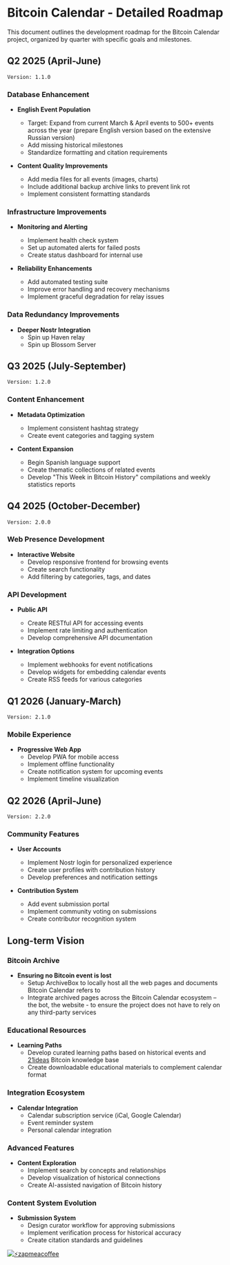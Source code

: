 # Bitcoin Calendar - Detailed Roadmap

This document outlines the development roadmap for the Bitcoin Calendar project, organized by quarter with specific goals and milestones.

## Q2 2025 (April-June)

`Version: 1.1.0`

### Database Enhancement
- **English Event Population**
  - Target: Expand from current March & April events to 500+ events across the year (prepare English version based on the extensive Russian version)
  - Add missing historical milestones
  - Standardize formatting and citation requirements

- **Content Quality Improvements**
  - Add media files for all events (images, charts)
  - Include additional backup archive links to prevent link rot
  - Implement consistent formatting standards

### Infrastructure Improvements
- **Monitoring and Alerting**
  - Implement health check system
  - Set up automated alerts for failed posts
  - Create status dashboard for internal use

- **Reliability Enhancements**
  - Add automated testing suite
  - Improve error handling and recovery mechanisms
  - Implement graceful degradation for relay issues

### Data Redundancy Improvements
- **Deeper Nostr Integration**
  - Spin up Haven relay
  - Spin up Blossom Server

## Q3 2025 (July-September)

`Version: 1.2.0`

### Content Enhancement
- **Metadata Optimization**
  - Implement consistent hashtag strategy
  - Create event categories and tagging system

- **Content Expansion**
  - Begin Spanish language support
  - Create thematic collections of related events
  - Develop "This Week in Bitcoin History" compilations and weekly statistics reports

## Q4 2025 (October-December)
`Version: 2.0.0`

### Web Presence Development
- **Interactive Website**
  - Develop responsive frontend for browsing events
  - Create search functionality
  - Add filtering by categories, tags, and dates

### API Development
- **Public API**
  - Create RESTful API for accessing events
  - Implement rate limiting and authentication
  - Develop comprehensive API documentation

- **Integration Options**
  - Implement webhooks for event notifications
  - Develop widgets for embedding calendar events
  - Create RSS feeds for various categories

## Q1 2026 (January-March)

`Version: 2.1.0`

### Mobile Experience
- **Progressive Web App**
  - Develop PWA for mobile access
  - Implement offline functionality
  - Create notification system for upcoming events
  - Implement timeline visualization

## Q2 2026 (April-June)

`Version: 2.2.0`

### Community Features
- **User Accounts**
  - Implement Nostr login for personalized experience
  - Create user profiles with contribution history
  - Develop preferences and notification settings

- **Contribution System**
  - Add event submission portal
  - Implement community voting on submissions
  - Create contributor recognition system

## Long-term Vision

### Bitcoin Archive
- **Ensuring no Bitcoin event is lost**
  - Setup ArchiveBox to locally host all the web pages and documents Bitcoin Calendar refers to
  - Integrate archived pages across the Bitcoin Calendar ecosystem – the bot, the website - to ensure the project does not have to rely on any third-party services 

### Educational Resources
- **Learning Paths**
  - Develop curated learning paths based on historical events and [21ideas](https://21ideas.org/en/) Bitcoin knowledge base
  - Create downloadable educational materials to complement calendar format

### Integration Ecosystem
- **Calendar Integration**
  - Calendar subscription service (iCal, Google Calendar)
  - Event reminder system
  - Personal calendar integration

### Advanced Features
- **Content Exploration**
  - Implement search by concepts and relationships
  - Develop visualization of historical connections
  - Create AI-assisted navigation of Bitcoin history

### Content System Evolution
- **Submission System**
  - Design curator workflow for approving submissions
  - Implement verification process for historical accuracy
  - Create citation standards and guidelines


[![⚡️zapmeacoffee](https://img.shields.io/badge/⚡️zap_-me_a_coffee-violet?style=plastic)](https://zapmeacoffee.com/npub1tcalvjvswjh5rwhr3gywmfjzghthexjpddzvlxre9wxfqz4euqys0309hn)
